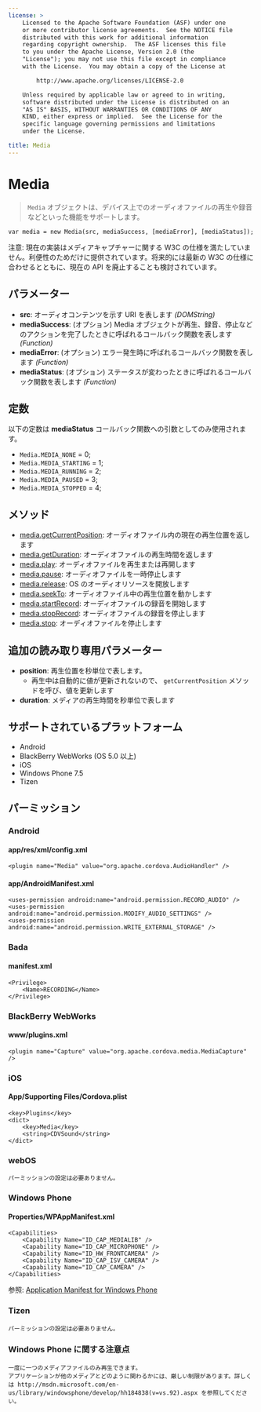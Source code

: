 ```yaml
---
license: >
    Licensed to the Apache Software Foundation (ASF) under one
    or more contributor license agreements.  See the NOTICE file
    distributed with this work for additional information
    regarding copyright ownership.  The ASF licenses this file
    to you under the Apache License, Version 2.0 (the
    "License"); you may not use this file except in compliance
    with the License.  You may obtain a copy of the License at

        http://www.apache.org/licenses/LICENSE-2.0

    Unless required by applicable law or agreed to in writing,
    software distributed under the License is distributed on an
    "AS IS" BASIS, WITHOUT WARRANTIES OR CONDITIONS OF ANY
    KIND, either express or implied.  See the License for the
    specific language governing permissions and limitations
    under the License.

title: Media
---
```


Media
=====

> `Media` オブジェクトは、デバイス上でのオーディオファイルの再生や録音などといった機能をサポートします。

    var media = new Media(src, mediaSuccess, [mediaError], [mediaStatus]);


注意: 現在の実装はメディアキャプチャーに関する W3C の仕様を満たしていません。利便性のためだけに提供されています。将来的には最新の W3C の仕様に合わせるとともに、現在の API を廃止することも検討されています。

パラメーター
----------

- __src__: オーディオコンテンツを示す URI を表します _(DOMString)_
- __mediaSuccess__: (オプション) Media オブジェクトが再生、録音、停止などのアクションを完了したときに呼ばれるコールバック関数を表します _(Function)_
- __mediaError__: (オプション) エラー発生時に呼ばれるコールバック関数を表します _(Function)_
- __mediaStatus__: (オプション) ステータスが変わったときに呼ばれるコールバック関数を表します _(Function)_

定数
---------

以下の定数は __mediaStatus__ コールバック関数への引数としてのみ使用されます。

- `Media.MEDIA_NONE`     = 0;
- `Media.MEDIA_STARTING` = 1;
- `Media.MEDIA_RUNNING`  = 2;
- `Media.MEDIA_PAUSED`   = 3;
- `Media.MEDIA_STOPPED`  = 4;

メソッド
-------

- [media.getCurrentPosition](media.getCurrentPosition.html): オーディオファイル内の現在の再生位置を返します
- [media.getDuration](media.getDuration.html): オーディオファイルの再生時間を返します
- [media.play](media.play.html): オーディオファイルを再生または再開します
- [media.pause](media.pause.html): オーディオファイルを一時停止します
- [media.release](media.release.html): OS のオーディオリソースを開放します
- [media.seekTo](media.seekTo.html): オーディオファイル中の再生位置を動かします
- [media.startRecord](media.startRecord.html): オーディオファイルの録音を開始します
- [media.stopRecord](media.stopRecord.html): オーディオファイルの録音を停止します
- [media.stop](media.stop.html): オーディオファイルを停止します

追加の読み取り専用パラメーター
---------------------

- __position__: 再生位置を秒単位で表します。
    - 再生中は自動的に値が更新されないので、 `getCurrentPosition` メソッドを呼び、値を更新します
- __duration__: メディアの再生時間を秒単位で表します

サポートされているプラットフォーム
-------------------

- Android
- BlackBerry WebWorks (OS 5.0 以上)
- iOS
- Windows Phone 7.5
- Tizen

パーミッション
-----------

### Android

#### app/res/xml/config.xml

    <plugin name="Media" value="org.apache.cordova.AudioHandler" />

#### app/AndroidManifest.xml

    <uses-permission android:name="android.permission.RECORD_AUDIO" />
    <uses-permission android:name="android.permission.MODIFY_AUDIO_SETTINGS" />
    <uses-permission android:name="android.permission.WRITE_EXTERNAL_STORAGE" />

### Bada

#### manifest.xml

    <Privilege>
        <Name>RECORDING</Name>
    </Privilege>

### BlackBerry WebWorks

#### www/plugins.xml

    <plugin name="Capture" value="org.apache.cordova.media.MediaCapture" />

### iOS

#### App/Supporting Files/Cordova.plist

    <key>Plugins</key>
    <dict>
        <key>Media</key>
        <string>CDVSound</string>
    </dict>

### webOS

    パーミッションの設定は必要ありません。

### Windows Phone

#### Properties/WPAppManifest.xml

    <Capabilities>
        <Capability Name="ID_CAP_MEDIALIB" />
        <Capability Name="ID_CAP_MICROPHONE" />
        <Capability Name="ID_HW_FRONTCAMERA" />
        <Capability Name="ID_CAP_ISV_CAMERA" />
        <Capability Name="ID_CAP_CAMERA" />
    </Capabilities>

参照: [Application Manifest for Windows Phone](http://msdn.microsoft.com/en-us/library/ff769509%28v=vs.92%29.aspx)

### Tizen

    パーミッションの設定は必要ありません。


### Windows Phone に関する注意点
    一度に一つのメディアファイルのみ再生できます。
    アプリケーションが他のメディアとどのように関わるかには、厳しい制限があります。詳しくは http://msdn.microsoft.com/en-us/library/windowsphone/develop/hh184838(v=vs.92).aspx を参照してください。

